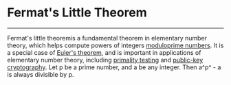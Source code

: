 # Fermat's Little Theorem

---

Fermat's little theoremis a fundamental theorem in elementary number theory, which helps compute powers of integers [modulo](https://brilliant.org/wiki/modular-arithmetic/)[prime numbers](https://brilliant.org/wiki/prime-numbers/). It is a special case of [Euler's theorem](https://brilliant.org/wiki/eulers-theorem/), and is important in applications of elementary number theory, including [primality testing](https://brilliant.org/wiki/prime-testing/) and [public-key cryptography](https://brilliant.org/wiki/rsa-encryption/).
Let p be a prime number, and a be any integer. Then a^p^ - a is always divisible by p.
